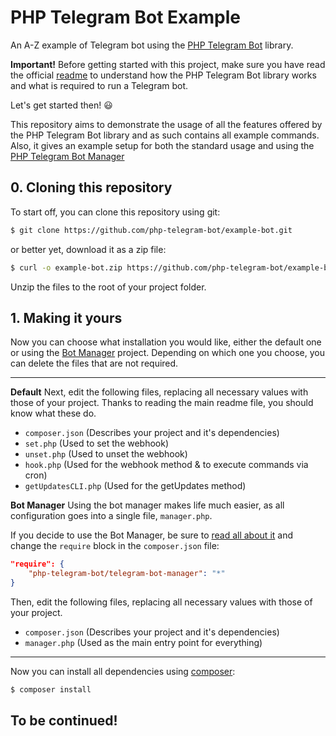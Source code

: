 # PHP Telegram Bot Example
An A-Z example of Telegram bot using the [PHP Telegram Bot][1] library.

**Important!** Before getting started with this project, make sure you have read the official [readme][2] to understand how the PHP Telegram Bot library works and what is required to run a Telegram bot.

Let's get started then! :smiley:

This repository aims to demonstrate the usage of all the features offered by the PHP Telegram Bot library and as such contains all example commands.
Also, it gives an example setup for both the standard usage and using the [PHP Telegram Bot Manager][3] 

## 0. Cloning this repository

To start off, you can clone this repository using git:

```bash
$ git clone https://github.com/php-telegram-bot/example-bot.git
```

or better yet, download it as a zip file:

```bash
$ curl -o example-bot.zip https://github.com/php-telegram-bot/example-bot/archive/master.zip
```

Unzip the files to the root of your project folder.

## 1. Making it yours

Now you can choose what installation you would like, either the default one or using the [Bot Manager][3] project.
Depending on which one you choose, you can delete the files that are not required.

---

**Default**
Next, edit the following files, replacing all necessary values with those of your project.
Thanks to reading the main readme file, you should know what these do.

- `composer.json` (Describes your project and it's dependencies)
- `set.php` (Used to set the webhook)
- `unset.php` (Used to unset the webhook)
- `hook.php` (Used for the webhook method & to execute commands via cron)
- `getUpdatesCLI.php` (Used for the getUpdates method)

**Bot Manager**
Using the bot manager makes life much easier, as all configuration goes into a single file, `manager.php`.

If you decide to use the Bot Manager, be sure to [read all about it][4] and change the `require` block in the `composer.json` file:
```json
"require": {
    "php-telegram-bot/telegram-bot-manager": "*"
}
```

Then, edit the following files, replacing all necessary values with those of your project.

- `composer.json` (Describes your project and it's dependencies)
- `manager.php` (Used as the main entry point for everything)

---

Now you can install all dependencies using [composer][5]:
```bash
$ composer install
```

## To be continued!

[1]: https://github.com/php-telegram-bot/core "php-telegram-bot/core"
[2]: https://github.com/php-telegram-bot/core#readme "PHP Telegram Bot - README"
[3]: https://github.com/php-telegram-bot/telegram-bot-manager "php-telegram-bot/telegram-bot-manager"
[4]: https://github.com/php-telegram-bot/telegram-bot-manager#readme "PHP Telegram Bot Manager - README"
[5]: https://getcomposer.org/ "Composer"
